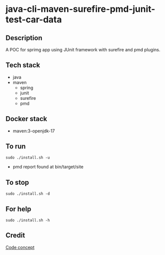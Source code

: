 # java-cli-maven-surefire-pmd-junit-test-car-data

## Description
A POC for sprimg app using JUnit
framework with surefire and
pmd plugins.

## Tech stack
- java
- maven
  - spring
  - junit
  - surefire
  - pmd

## Docker stack
- maven:3-openjdk-17

## To run
`sudo ./install.sh -u`
- pmd report found at bin/target/site

## To stop
`sudo ./install.sh -d`

## For help
`sudo ./install.sh -h`

## Credit
[Code concept](https://github.com/eugenp/tutorials/tree/master/maven-modules/maven-integration-test)
